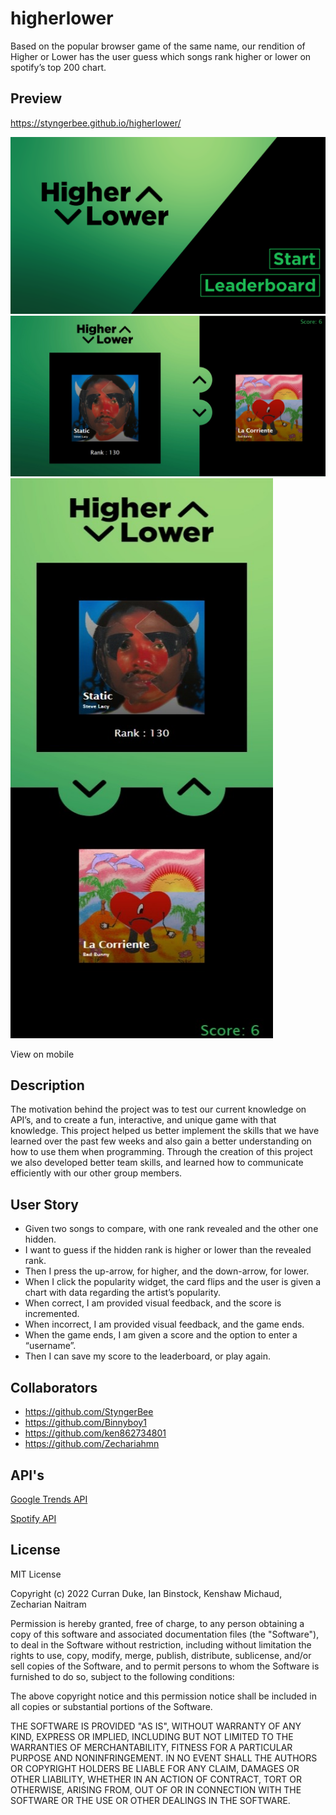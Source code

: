 # higherlower
Based on the popular browser game of the same name, our rendition of Higher or Lower has the user guess which songs rank higher or lower on spotify’s top 200 chart.

## Preview

https://styngerbee.github.io/higherlower/

<img src="./assets/images/Higher_Lower_Start.png">

<img src="./assets/images/higher-lower-desktop.jpeg">

<img src="./assets/images/higher-lower-mobile.jpeg" width="420" height="896">

View on mobile

## Description

The motivation behind the project was to test our current knowledge on API’s, and to create a fun, interactive, and unique game with that knowledge. This project helped us better implement the skills that we have learned over the past few weeks and also gain a better understanding on how to use them when programming. Through the creation of this project we also developed better team skills, and learned how to communicate efficiently with our other group members.


## User Story

- Given two songs to compare, with one rank revealed and the other one hidden.
- I want to guess if the hidden rank is higher or lower than the revealed rank.
- Then I press the up-arrow, for higher, and the down-arrow, for lower.
- When I click the popularity widget, the card flips and the user is given a chart with data regarding the artist’s popularity.
- When correct, I am provided visual feedback, and the score is incremented.
- When incorrect, I am provided visual feedback, and the game ends.
- When the game ends, I am given a score and the option to enter a “username”.
- Then I can save my score to the leaderboard, or play again. 


## Collaborators
- https://github.com/StyngerBee
- https://github.com/Binnyboy1
- https://github.com/ken862734801
- https://github.com/Zechariahmn

## API's 
[Google Trends API](https://www.npmjs.com/package/google-trends-api)

[Spotify API](https://rapidapi.com/airaudoeduardo/api/spotify81)


## License 
MIT License

Copyright (c) 2022 Curran Duke, Ian Binstock, Kenshaw Michaud, Zecharian Naitram

Permission is hereby granted, free of charge, to any person obtaining a copy
of this software and associated documentation files (the "Software"), to deal
in the Software without restriction, including without limitation the rights
to use, copy, modify, merge, publish, distribute, sublicense, and/or sell
copies of the Software, and to permit persons to whom the Software is
furnished to do so, subject to the following conditions:

The above copyright notice and this permission notice shall be included in all
copies or substantial portions of the Software.

THE SOFTWARE IS PROVIDED "AS IS", WITHOUT WARRANTY OF ANY KIND, EXPRESS OR
IMPLIED, INCLUDING BUT NOT LIMITED TO THE WARRANTIES OF MERCHANTABILITY,
FITNESS FOR A PARTICULAR PURPOSE AND NONINFRINGEMENT. IN NO EVENT SHALL THE
AUTHORS OR COPYRIGHT HOLDERS BE LIABLE FOR ANY CLAIM, DAMAGES OR OTHER
LIABILITY, WHETHER IN AN ACTION OF CONTRACT, TORT OR OTHERWISE, ARISING FROM,
OUT OF OR IN CONNECTION WITH THE SOFTWARE OR THE USE OR OTHER DEALINGS IN THE
SOFTWARE.

